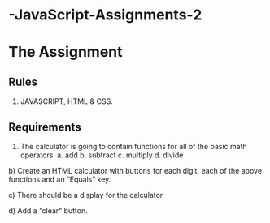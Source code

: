 # -JavaScript-Assignments-2

# The Assignment

## Rules

1. JAVASCRIPT, HTML & CSS.

## Requirements

1) The calculator is going to contain functions for all of the basic math operators.
a. add
b. subtract
c. multiply
d. divide

b) Create an HTML calculator with buttons for each digit, each of the above functions and
an “Equals” key.

c) There should be a display for the calculator

d) Add a “clear” button.

